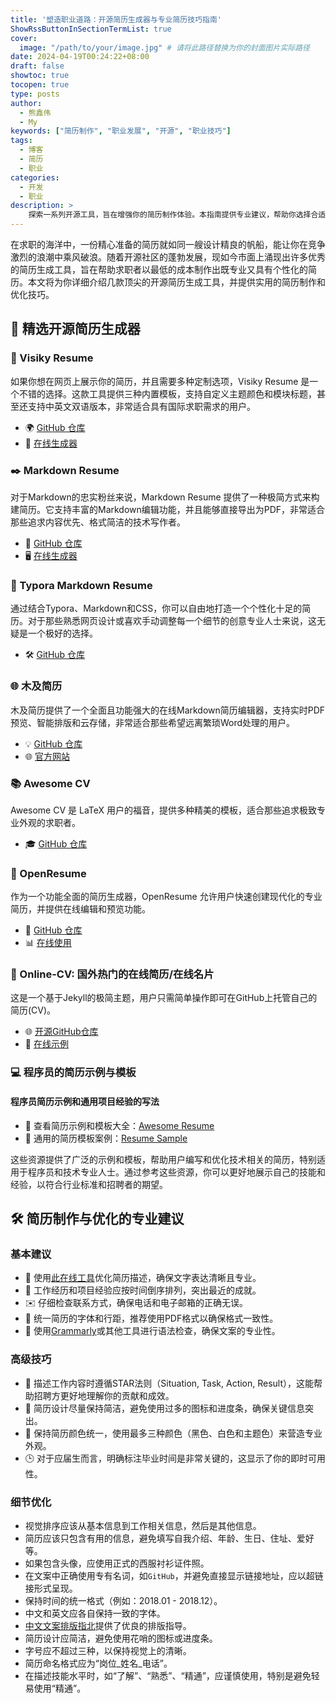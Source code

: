 ```yaml
---
title: '塑造职业道路：开源简历生成器与专业简历技巧指南'
ShowRssButtonInSectionTermList: true
cover:
  image: "/path/to/your/image.jpg" # 请将此路径替换为你的封面图片实际路径
date: 2024-04-19T00:24:22+08:00
draft: false
showtoc: true
tocopen: true
type: posts
author: 
  - 熊鑫伟
  - My
keywords: ["简历制作", "职业发展", "开源", "职业技巧"]
tags:
  - 博客
  - 简历
  - 职业
categories:
  - 开发
  - 职业
description: >
    探索一系列开源工具，旨在增强你的简历制作体验。本指南提供专业建议，帮助你选择合适的工具并优化简历，使你在竞争激烈的职场市场中脱颖而出。适合任何领域寻求提升专业展示的求职者。
---
```


在求职的海洋中，一份精心准备的简历就如同一艘设计精良的帆船，能让你在竞争激烈的浪潮中乘风破浪。随着开源社区的蓬勃发展，现如今市面上涌现出许多优秀的简历生成工具，旨在帮助求职者以最低的成本制作出既专业又具有个性化的简历。本文将为你详细介绍几款顶尖的开源简历生成工具，并提供实用的简历制作和优化技巧。

## 🌟 精选开源简历生成器

### 📄 Visiky Resume

如果你想在网页上展示你的简历，并且需要多种定制选项，Visiky Resume 是一个不错的选择。这款工具提供三种内置模板，支持自定义主题颜色和模块标题，甚至还支持中英文双语版本，非常适合具有国际求职需求的用户。

- 🌍 [GitHub 仓库](https://github.com/visiky/resume)
- 📝 [在线生成器](https://visiky.github.io/resume/?template=template2&user=visiky)

### ✒️ Markdown Resume

对于Markdown的忠实粉丝来说，Markdown Resume 提供了一种极简方式来构建简历。它支持丰富的Markdown编辑功能，并且能够直接导出为PDF，非常适合那些追求内容优先、格式简洁的技术写作者。

- 📖 [GitHub 仓库](https://github.com/mdnice/markdown-resume)
- 🖥️ [在线生成器](https://resume.mdnice.com/)

### 🎨 Typora Markdown Resume

通过结合Typora、Markdown和CSS，你可以自由地打造一个个性化十足的简历。对于那些熟悉网页设计或喜欢手动调整每一个细节的创意专业人士来说，这无疑是一个极好的选择。

- 🛠️ [GitHub 仓库](https://github.com/CodingDocs/typora-markdown-resume)

### 🌐 木及简历

木及简历提供了一个全面且功能强大的在线Markdown简历编辑器，支持实时PDF预览、智能排版和云存储，非常适合那些希望远离繁琐Word处理的用户。

- 💡 [GitHub 仓库](https://github.com/hua1995116/react-resume-site)
- 🌐 [官方网站](https://www.mujicv.com/)

### 📚 Awesome CV

Awesome CV 是 LaTeX 用户的福音，提供多种精美的模板，适合那些追求极致专业外观的求职者。

- 🎓 [GitHub 仓库](https://github.com/posquit0/Awesome-CV)

### 🔗 OpenResume

作为一个功能全面的简历生成器，OpenResume 允许用户快速创建现代化的专业简历，并提供在线编辑和预览功能。

- 🌟 [GitHub 仓库](https://github.com/xitanggg/open-resume)
- 📊 [在线使用](https://www.open-resume.com/)

### 🔗 Online-CV: 国外热门的在线简历/在线名片

这是一个基于Jekyll的极简主题，用户只需简单操作即可在GitHub上托管自己的简历(CV)。

- 🌐 [开源GitHub仓库](https://github.com/sharu725/online-cv)
- 🌟 [在线示例](https://online-cv.webjeda.com/)

### 💻 程序员的简历示例与模板

#### 程序员简历示例和通用项目经验的写法

- 🔗 查看简历示例和模板大全：[Awesome Resume](https://github.com/resumejob/awesome-resume)
- 🔗 通用的简历模板案例：[Resume Sample](https://github.com/geekcompany/ResumeSample/blob/master/etc.md)

这些资源提供了广泛的示例和模板，帮助用户编写和优化技术相关的简历，特别适用于程序员和技术专业人士。通过参考这些资源，你可以更好地展示自己的技能和经验，以符合行业标准和招聘者的期望。

## 🛠️ 简历制作与优化的专业建议

### 基本建议

- 💬 使用[此在线工具](https://www.promptio.net/Resume)优化简历描述，确保文字表达清晰且专业。
- 🔄 工作经历和项目经验应按时间倒序排列，突出最近的成就。
- ✉️ 仔细检查联系方式，确保电话和电子邮箱的正确无误。
- 🎨 统一简历的字体和行距，推荐使用PDF格式以确保格式一致性。
- 📝 使用[Grammarly](https://www.grammarly.com/)或其他工具进行语法检查，确保文案的专业性。

### 高级技巧

- 🌟 描述工作内容时遵循STAR法则（Situation, Task, Action, Result），这能帮助招聘方更好地理解你的贡献和成效。
- 📏 简历设计尽量保持简洁，避免使用过多的图标和进度条，确保关键信息突出。
- 🎨 保持简历颜色统一，使用最多三种颜色（黑色、白色和主题色）来营造专业外观。
- 🕒 对于应届生而言，明确标注毕业时间是非常关键的，这显示了你的即时可用性。

### 细节优化

- 视觉排序应该从基本信息到工作相关信息，然后是其他信息。
- 简历应该只包含有用的信息，避免填写自我介绍、年龄、生日、住址、爱好等。
- 如果包含头像，应使用正式的西服衬衫证件照。
- 在文案中正确使用专有名词，如`GitHub`，并避免直接显示链接地址，应以超链接形式呈现。
- 保持时间的统一格式（例如：2018.01 - 2018.12）。
- 中文和英文应各自保持一致的字体。
- [中文文案排版指北](https://github.com/sparanoid/chinese-copywriting-guidelines)提供了优良的排版指导。
- 简历设计应简洁，避免使用花哨的图标或进度条。
- 字号应不超过三种，以保持视觉上的清晰。
- 简历命名格式应为“岗位_姓名_电话”。
- 在描述技能水平时，如“了解”、“熟悉”、“精通”，应谨慎使用，特别是避免轻易使用“精通”。
